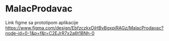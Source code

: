 # MalacProdavac

Link figme sa prototipom aplikacije
https://www.figma.com/design/EbfzczkxDiHBvBgxpiRAGz/MalacProdavac?node-id=0-1&p=f&t=C2EJrR7x2a6t1BNh-0

